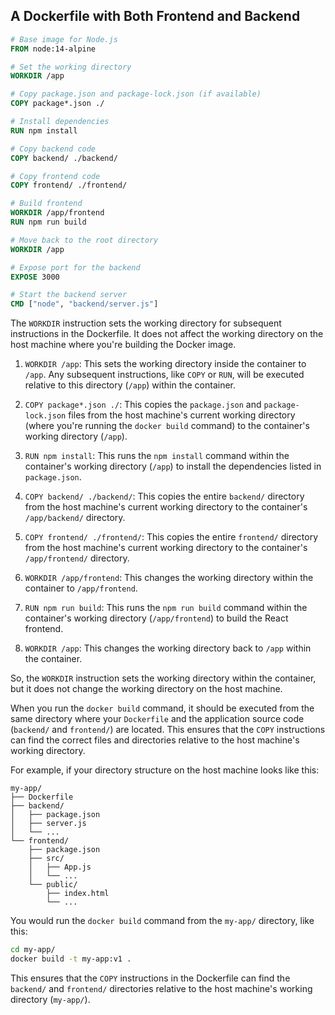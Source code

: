 ## A Dockerfile with Both Frontend and Backend

```dockerfile
# Base image for Node.js
FROM node:14-alpine

# Set the working directory
WORKDIR /app

# Copy package.json and package-lock.json (if available)
COPY package*.json ./

# Install dependencies
RUN npm install

# Copy backend code
COPY backend/ ./backend/

# Copy frontend code
COPY frontend/ ./frontend/

# Build frontend
WORKDIR /app/frontend
RUN npm run build

# Move back to the root directory
WORKDIR /app

# Expose port for the backend
EXPOSE 3000

# Start the backend server
CMD ["node", "backend/server.js"]
```

The `WORKDIR` instruction sets the working directory for subsequent instructions in the Dockerfile. It does not affect the working directory on the host machine where you're building the Docker image.

1. `WORKDIR /app`: This sets the working directory inside the container to `/app`. Any subsequent instructions, like `COPY` or `RUN`, will be executed relative to this directory (`/app`) within the container.

2. `COPY package*.json ./`: This copies the `package.json` and `package-lock.json` files from the host machine's current working directory (where you're running the `docker build` command) to the container's working directory (`/app`).

3. `RUN npm install`: This runs the `npm install` command within the container's working directory (`/app`) to install the dependencies listed in `package.json`.

4. `COPY backend/ ./backend/`: This copies the entire `backend/` directory from the host machine's current working directory to the container's `/app/backend/` directory.

5. `COPY frontend/ ./frontend/`: This copies the entire `frontend/` directory from the host machine's current working directory to the container's `/app/frontend/` directory.

6. `WORKDIR /app/frontend`: This changes the working directory within the container to `/app/frontend`.

7. `RUN npm run build`: This runs the `npm run build` command within the container's working directory (`/app/frontend`) to build the React frontend.

8. `WORKDIR /app`: This changes the working directory back to `/app` within the container.

So, the `WORKDIR` instruction sets the working directory within the container, but it does not change the working directory on the host machine.

When you run the `docker build` command, it should be executed from the same directory where your `Dockerfile` and the application source code (`backend/` and `frontend/`) are located. This ensures that the `COPY` instructions can find the correct files and directories relative to the host machine's working directory.

For example, if your directory structure on the host machine looks like this:

```
my-app/
├── Dockerfile
├── backend/
│   ├── package.json
│   ├── server.js
│   └── ...
└── frontend/
    ├── package.json
    ├── src/
    │   ├── App.js
    │   └── ...
    └── public/
        ├── index.html
        └── ...
```

You would run the `docker build` command from the `my-app/` directory, like this:

```bash
cd my-app/
docker build -t my-app:v1 .
```

This ensures that the `COPY` instructions in the Dockerfile can find the `backend/` and `frontend/` directories relative to the host machine's working directory (`my-app/`).